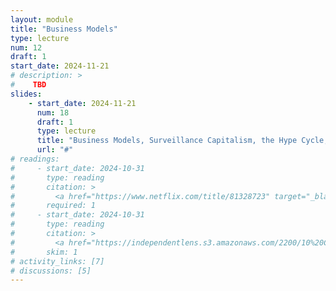 ```yaml
---
layout: module
title: "Business Models"
type: lecture
num: 12
draft: 1
start_date: 2024-11-21
# description: >
#    TBD
slides: 
    - start_date: 2024-11-21
      num: 18
      draft: 1
      type: lecture
      title: "Business Models, Surveillance Capitalism, the Hype Cycle, and \"Enshitification\""
      url: "#"
# readings: 
#     - start_date: 2024-10-31
#       type: reading
#       citation: >
#         <a href="https://www.netflix.com/title/81328723" target="_blank">Coded Bias</a>
#       required: 1
#     - start_date: 2024-10-31
#       type: reading
#       citation: >
#         <a href="https://independentlens.s3.amazonaws.com/2200/10%20Coded%20Bias/Indie%20Lens%20Pop-Up/CODEDBIAS_DiscussionGuide.pdf" target="_blank">Skim the film's background info</a>
#       skim: 1
# activity_links: [7]
# discussions: [5]
---
```



